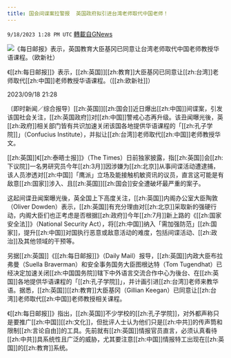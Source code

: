 ```yaml
---
title: 国会间谍案拉警报  英国政府拟引进台湾老师取代中国老师！
---
```

`9/18/2023 1:28 PM UTC` [轉載自GNews](https://gnews.org/articles/1707208)

![《每日邮报》表示，英国教育大臣基冈已同意让台湾老师取代中国老师教授华语课程。（欧新社）](https://img.ltn.com.tw/Upload/news/600/2023/09/18/php7l8LoA.jpg "《每日邮报》表示，英国教育大臣基冈已同意让台湾老师取代中国老师教授华语课程。（欧新社）")

《[[zh:每日邮报]]》表示，[[zh:英国]][[zh:教育]]大臣基冈已同意让[[zh:台湾]]老师取代[[zh:中国]]老师教授华语课程。（[[zh:欧新社]]）

2023/09/18 21:28

〔即时新闻／综合报导〕[[zh:英国]][[zh:国会]]近日爆出[[zh:中国]]间谍案，引发该国社会关注，[[zh:英国政府]]对[[zh:中国]]警戒心态再升级。该丑闻曝光後，英[[zh:政府]]相关部门皆有共识加速关闭该国各地提供华语课程的「[[zh:孔子学院]]」（Confucius Institute），并拟让[[zh:台湾]]老师取代[[zh:中国]]老师教授华文。

[[zh:英国]]《[[zh:泰晤士报]]》（The Times）日前独家披露，指[[zh:英国]]会[[zh:下议院]]一名男研究员今年[[zh:3月]]因涉嫌为[[zh:北京]]从事间谍活动遭逮捕，该人员渗透对[[zh:中国]]「鹰派」立场及能接触机敏资讯的议员，直言这可能是有敌意[[zh:国家]]涉入、且[[zh:英国]][[zh:国会]]安全遭破坏最严重的案子。

这起间谍丑闻案曝光後，英全国上下高度关注，[[zh:英国]]内阁办公室大臣陶敦（Oliver Dowden）表示，[[zh:英国]]有充分理由对[[zh:北京]]采取新的强硬行动，内阁大臣们也正考虑是否根据[[zh:政府]]今年[[zh:7月]]新上路的《[[zh:国家安全法]]》（National Security Act），将[[zh:中国]]纳入「需加强防范」[[zh:国家]]，提升[[zh:中国]]对国执行恶意或敌意活动的难度，包括间谍活动、[[zh:政治]]及其他领域的干预等。

另据[[zh:英国]]《[[zh:每日邮报]]》（Daily Mail）报导，[[zh:英国]]内政大臣布拉弗曼（Suella Braverman）和安全事务国务大臣图根达特（Tom Tugendhat）已经决定加速关闭[[zh:中国国务院]]辖下中外语言交流合作中心为後台、在[[zh:英国]]各地提供华语课程的「[[zh:孔子学院]]」，并计画引进[[zh:台湾]]老师来教华语。据悉，[[zh:英国]][[zh:教育]]大臣基冈（Gillian Keegan）已同意让[[zh:台湾]]老师取代[[zh:中国]]老师教授相关课程。

《[[zh:每日邮报]]》指出，[[zh:英国]]不少学校的[[zh:孔子学院]]，对外都声称只是要推广[[zh:中国]][[zh:文化]]，但批评人士认为他们只是[[zh:中共]]的传声筒和限制[[zh:言论自由]]的工具。先前就有[[zh:英国]]情报官员直言，必须认真看待[[zh:中共]]具系统性且广泛的威胁，尤其要注意[[zh:中国]]情报特工出现在[[zh:英国]]的[[zh:教育]]系统。
